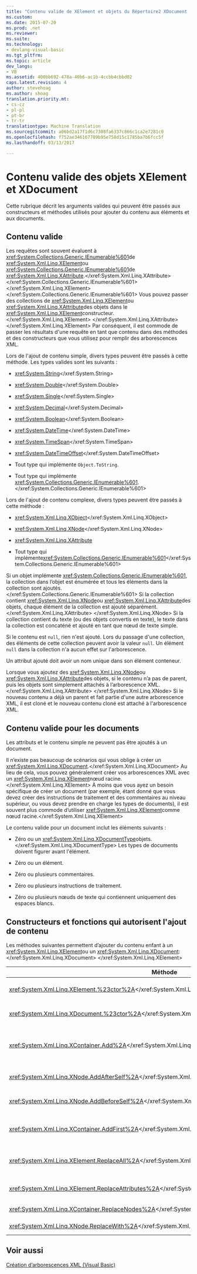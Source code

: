 ```yaml
---
title: "Contenu valide de XElement et objets du Répertoire2 XDocument | Documents Microsoft"
ms.custom: 
ms.date: 2015-07-20
ms.prod: .net
ms.reviewer: 
ms.suite: 
ms.technology:
- devlang-visual-basic
ms.tgt_pltfrm: 
ms.topic: article
dev_langs:
- VB
ms.assetid: 400bb692-478a-40b6-ac1b-4ccbb4cbbd02
caps.latest.revision: 4
author: stevehoag
ms.author: shoag
translation.priority.mt:
- cs-cz
- pl-pl
- pt-br
- tr-tr
translationtype: Machine Translation
ms.sourcegitcommit: a06bd2a17f1d6c7308fa6337c866c1ca2e7281c0
ms.openlocfilehash: f752ae346167709b95e758d15c1785ba7b6fcc5f
ms.lasthandoff: 03/13/2017

---
```

# <a name="valid-content-of-xelement-and-xdocument-objects"></a>Contenu valide des objets XElement et XDocument
Cette rubrique décrit les arguments valides qui peuvent être passés aux constructeurs et méthodes utilisés pour ajouter du contenu aux éléments et aux documents.  
  
## <a name="valid-content"></a>Contenu valide  
 Les requêtes sont souvent évaluent à <xref:System.Collections.Generic.IEnumerable%601>de <xref:System.Xml.Linq.XElement>ou <xref:System.Collections.Generic.IEnumerable%601>de <xref:System.Xml.Linq.XAttribute>.</xref:System.Xml.Linq.XAttribute> </xref:System.Collections.Generic.IEnumerable%601> </xref:System.Xml.Linq.XElement> </xref:System.Collections.Generic.IEnumerable%601> Vous pouvez passer des collections de <xref:System.Xml.Linq.XElement>ou <xref:System.Xml.Linq.XAttribute>des objets dans le <xref:System.Xml.Linq.XElement>constructeur.</xref:System.Xml.Linq.XElement> </xref:System.Xml.Linq.XAttribute> </xref:System.Xml.Linq.XElement> Par conséquent, il est commode de passer les résultats d'une requête en tant que contenu dans des méthodes et des constructeurs que vous utilisez pour remplir des arborescences XML.  
  
 Lors de l'ajout de contenu simple, divers types peuvent être passés à cette méthode. Les types valides sont les suivants :  
  
-   <xref:System.String></xref:System.String>  
  
-   <xref:System.Double></xref:System.Double>  
  
-   <xref:System.Single></xref:System.Single>  
  
-   <xref:System.Decimal></xref:System.Decimal>  
  
-   <xref:System.Boolean></xref:System.Boolean>  
  
-   <xref:System.DateTime></xref:System.DateTime>  
  
-   <xref:System.TimeSpan></xref:System.TimeSpan>  
  
-   <xref:System.DateTimeOffset></xref:System.DateTimeOffset>  
  
-   Tout type qui implémente `Object.ToString`.  
  
-   Tout type qui implémente <xref:System.Collections.Generic.IEnumerable%601>.</xref:System.Collections.Generic.IEnumerable%601>  
  
 Lors de l'ajout de contenu complexe, divers types peuvent être passés à cette méthode :  
  
-   <xref:System.Xml.Linq.XObject></xref:System.Xml.Linq.XObject>  
  
-   <xref:System.Xml.Linq.XNode></xref:System.Xml.Linq.XNode>  
  
-   <xref:System.Xml.Linq.XAttribute>  
  
-   Tout type qui implémente<xref:System.Collections.Generic.IEnumerable%601></xref:System.Collections.Generic.IEnumerable%601>  
  
 Si un objet implémente <xref:System.Collections.Generic.IEnumerable%601>, la collection dans l’objet est énumérée et tous les éléments dans la collection sont ajoutés.</xref:System.Collections.Generic.IEnumerable%601> Si la collection contient <xref:System.Xml.Linq.XNode>ou <xref:System.Xml.Linq.XAttribute>des objets, chaque élément de la collection est ajouté séparément.</xref:System.Xml.Linq.XAttribute> </xref:System.Xml.Linq.XNode> Si la collection contient du texte (ou des objets convertis en texte), le texte dans la collection est concaténé et ajouté en tant que nœud de texte simple.  
  
 Si le contenu est `null`, rien n'est ajouté. Lors du passage d'une collection, des éléments de cette collection peuvent avoir la valeur `null`. Un élément `null` dans la collection n'a aucun effet sur l'arborescence.  
  
 Un attribut ajouté doit avoir un nom unique dans son élément conteneur.  
  
 Lorsque vous ajoutez des <xref:System.Xml.Linq.XNode>ou <xref:System.Xml.Linq.XAttribute>des objets, si le contenu n’a pas de parent, puis les objets sont simplement attachés à l’arborescence XML.</xref:System.Xml.Linq.XAttribute> </xref:System.Xml.Linq.XNode> Si le nouveau contenu a déjà un parent et fait partie d'une autre arborescence XML, il est cloné et le nouveau contenu cloné est attaché à l'arborescence XML.  
  
## <a name="valid-content-for-documents"></a>Contenu valide pour les documents  
 Les attributs et le contenu simple ne peuvent pas être ajoutés à un document.  
  
 Il n’existe pas beaucoup de scénarios qui vous oblige à créer un <xref:System.Xml.Linq.XDocument>.</xref:System.Xml.Linq.XDocument> Au lieu de cela, vous pouvez généralement créer vos arborescences XML avec un <xref:System.Xml.Linq.XElement>nœud racine.</xref:System.Xml.Linq.XElement> À moins que vous ayez un besoin spécifique de créer un document (par exemple, étant donné que vous devez créer des instructions de traitement et des commentaires au niveau supérieur, ou vous devez prendre en charge les types de documents), il est souvent plus commode d’utiliser <xref:System.Xml.Linq.XElement>comme nœud racine.</xref:System.Xml.Linq.XElement>  
  
 Le contenu valide pour un document inclut les éléments suivants :  
  
-   Zéro ou un <xref:System.Xml.Linq.XDocumentType>objets.</xref:System.Xml.Linq.XDocumentType> Les types de documents doivent figurer avant l'élément.  
  
-   Zéro ou un élément.  
  
-   Zéro ou plusieurs commentaires.  
  
-   Zéro ou plusieurs instructions de traitement.  
  
-   Zéro ou plusieurs nœuds de texte qui contiennent uniquement des espaces blancs.  
  
## <a name="constructors-and-functions-that-allow-adding-content"></a>Constructeurs et fonctions qui autorisent l'ajout de contenu  
 Les méthodes suivantes permettent d’ajouter du contenu enfant à un <xref:System.Xml.Linq.XElement>ou un <xref:System.Xml.Linq.XDocument>:</xref:System.Xml.Linq.XDocument> </xref:System.Xml.Linq.XElement>  
  
|Méthode|Description|  
|------------|-----------------|  
|<xref:System.Xml.Linq.XElement.%23ctor%2A></xref:System.Xml.Linq.XElement.%23ctor%2A>|Construit un <xref:System.Xml.Linq.XElement>.</xref:System.Xml.Linq.XElement>|  
|<xref:System.Xml.Linq.XDocument.%23ctor%2A></xref:System.Xml.Linq.XDocument.%23ctor%2A>|Construit un <xref:System.Xml.Linq.XDocument>.</xref:System.Xml.Linq.XDocument>|  
|<xref:System.Xml.Linq.XContainer.Add%2A></xref:System.Xml.Linq.XContainer.Add%2A>|Ajoute à la fin du contenu enfant de l' <xref:System.Xml.Linq.XElement>ou <xref:System.Xml.Linq.XDocument>.</xref:System.Xml.Linq.XDocument> </xref:System.Xml.Linq.XElement>|  
|<xref:System.Xml.Linq.XNode.AddAfterSelf%2A></xref:System.Xml.Linq.XNode.AddAfterSelf%2A>|Ajoute du contenu après le <xref:System.Xml.Linq.XNode>.</xref:System.Xml.Linq.XNode>|  
|<xref:System.Xml.Linq.XNode.AddBeforeSelf%2A></xref:System.Xml.Linq.XNode.AddBeforeSelf%2A>|Ajoute du contenu avant le <xref:System.Xml.Linq.XNode>.</xref:System.Xml.Linq.XNode>|  
|<xref:System.Xml.Linq.XContainer.AddFirst%2A></xref:System.Xml.Linq.XContainer.AddFirst%2A>|Ajoute du contenu au début du contenu enfant de l’élément <xref:System.Xml.Linq.XContainer>.</xref:System.Xml.Linq.XContainer>|  
|<xref:System.Xml.Linq.XElement.ReplaceAll%2A></xref:System.Xml.Linq.XElement.ReplaceAll%2A>|Remplace tout le contenu (nœuds enfants et attributs) d’un <xref:System.Xml.Linq.XElement>.</xref:System.Xml.Linq.XElement>|  
|<xref:System.Xml.Linq.XElement.ReplaceAttributes%2A></xref:System.Xml.Linq.XElement.ReplaceAttributes%2A>|Remplace les attributs d’un <xref:System.Xml.Linq.XElement>.</xref:System.Xml.Linq.XElement>|  
|<xref:System.Xml.Linq.XContainer.ReplaceNodes%2A></xref:System.Xml.Linq.XContainer.ReplaceNodes%2A>|Remplace les nœuds enfants par du nouveau contenu.|  
|<xref:System.Xml.Linq.XNode.ReplaceWith%2A></xref:System.Xml.Linq.XNode.ReplaceWith%2A>|Remplace un nœud par du nouveau contenu.|  
  
## <a name="see-also"></a>Voir aussi  
 [Création d’arborescences XML (Visual Basic)](../../../../visual-basic/programming-guide/concepts/linq/creating-xml-trees.md)
